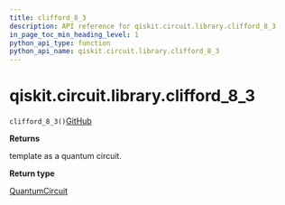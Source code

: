 ```yaml
---
title: clifford_8_3
description: API reference for qiskit.circuit.library.clifford_8_3
in_page_toc_min_heading_level: 1
python_api_type: function
python_api_name: qiskit.circuit.library.clifford_8_3
---
```


# qiskit.circuit.library.clifford\_8\_3

<span id="qiskit.circuit.library.clifford_8_3" />

`clifford_8_3()`[GitHub](https://github.com/qiskit/qiskit/tree/stable/0.39/qiskit/circuit/library/templates/clifford/clifford_8_3.py "view source code")

**Returns**

template as a quantum circuit.

**Return type**

[QuantumCircuit](qiskit.circuit.QuantumCircuit "qiskit.circuit.QuantumCircuit")

